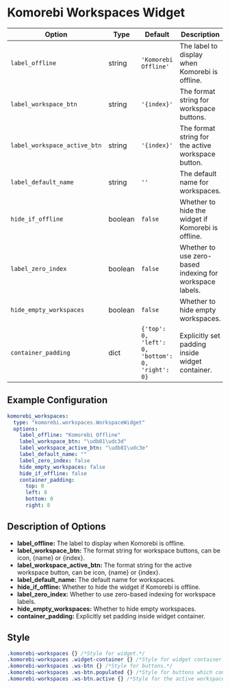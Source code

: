 # Komorebi Workspaces Widget
| Option                     | Type    | Default                  | Description                                                                 |
|----------------------------|---------|--------------------------|-----------------------------------------------------------------------------|
| `label_offline`          | string  | `'Komorebi Offline'`     | The label to display when Komorebi is offline.                              |
| `label_workspace_btn`    | string  | `'{index}'`              | The format string for workspace buttons.                                    |
| `label_workspace_active_btn` | string | `'{index}'`              | The format string for the active workspace button.                          |
| `label_default_name`       | string  | `''`                     | The default name for workspaces.                                            |
| `hide_if_offline`       | boolean | `false`         | Whether to hide the widget if Komorebi is offline.                          |
| `label_zero_index`        | boolean | `false`    | Whether to use zero-based indexing for workspace labels.                    |
| `hide_empty_workspaces`  | boolean | `false`      | Whether to hide empty workspaces.                                           |
| `container_padding`  | dict | `{'top': 0, 'left': 0, 'bottom': 0, 'right': 0}`      | Explicitly set padding inside widget container.

## Example Configuration

```yaml
komorebi_workspaces:
  type: "komorebi.workspaces.WorkspaceWidget"
  options:
    label_offline: "Komorebi Offline"
    label_workspace_btn: "\udb81\udc3d"
    label_workspace_active_btn: "\udb81\udc3e"
    label_default_name: ""
    label_zero_index: false
    hide_empty_workspaces: false
    hide_if_offline: false
    container_padding: 
      top: 0
      left: 8
      bottom: 0
      right: 8
```

## Description of Options
- **label_offline:** The label to display when Komorebi is offline.
- **label_workspace_btn:** The format string for workspace buttons, can be icon, {name} or {index}.
- **label_workspace_active_btn:** The format string for the active workspace button, can be icon, {name} or {index}.
- **label_default_name:** The default name for workspaces.
- **hide_if_offline:** Whether to hide the widget if Komorebi is offline.
- **label_zero_index:** Whether to use zero-based indexing for workspace labels.
- **hide_empty_workspaces:** Whether to hide empty workspaces.
- **container_padding:** Explicitly set padding inside widget container.


## Style
```css
.komorebi-workspaces {} /*Style for widget.*/
.komorebi-workspaces .widget-container {} /*Style for widget container.*/
.komorebi-workspaces .ws-btn {} /*Style for buttons.*/
.komorebi-workspaces .ws-btn.populated {} /*Style for buttons which contain window and are not empty.*/
.komorebi-workspaces .ws-btn.active {} /*Style for the active workspace button.*/
```